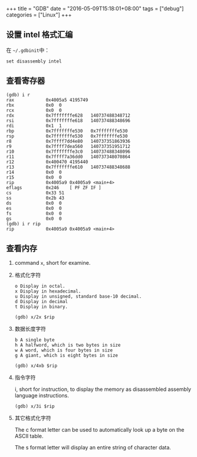 +++
title = "GDB"
date = "2016-05-09T15:18:01+08:00"
tags = ["debug"]
categories = ["Linux"]
+++

## 设置 intel 格式汇编

在 `~/.gdbinit`中：

```
set disassembly intel 
```

## 查看寄存器

```
(gdb) i r
rax            0x4005a5	4195749
rbx            0x0	0
rcx            0x0	0
rdx            0x7fffffffe628	140737488348712
rsi            0x7fffffffe618	140737488348696
rdi            0x1	1
rbp            0x7fffffffe530	0x7fffffffe530
rsp            0x7fffffffe530	0x7fffffffe530
r8             0x7ffff7dd4e80	140737351863936
r9             0x7ffff7dea560	140737351951712
r10            0x7fffffffe3c0	140737488348096
r11            0x7ffff7a36dd0	140737348070864
r12            0x400470	4195440
r13            0x7fffffffe610	140737488348688
r14            0x0	0
r15            0x0	0
rip            0x4005a9	0x4005a9 <main+4>
eflags         0x246	[ PF ZF IF ]
cs             0x33	51
ss             0x2b	43
ds             0x0	0
es             0x0	0
fs             0x0	0
gs             0x0	0
(gdb) i r rip
rip            0x4005a9	0x4005a9 <main+4>
```

## 查看内存

1. command `x`, short for examine.

2. 格式化字符

    ```
    o Display in octal.
    x Display in hexadecimal.
    u Display in unsigned, standard base-10 decimal.
    d Display in decimal
    t Display in binary.

    (gdb) x/2x $rip
    ```

3. 数据长度字符

    ```
    b A single byte
    h A halfword, which is two bytes in size
    w A word, which is four bytes in size
    g A giant, which is eight bytes in size
    
    (gdb) x/4xb $rip
    ```

4. 指令字符

    i, short for instruction, to display the memory as disassembled assembly language instructions.
    
    ```
    (gdb) x/3i $rip
    ```

5. 其它格式化字符

    The c format letter can be used to automatically look up a byte on the ASCII table.
    
    The s format letter will display an entire string of character data.
